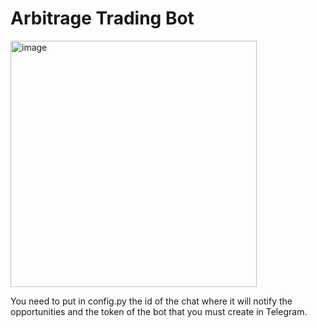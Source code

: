# Arbitrage Trading Bot
<img width="394" alt="image" src="https://github.com/madxjack/Arbitrage-Trading-Bot/assets/21310618/ca1f1852-ab4e-40c7-880f-fb5fce11143a">

You need to put in config.py the id of the chat where it will notify the opportunities and the token of the bot that you must create in Telegram.
